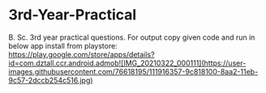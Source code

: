 # 3rd-Year-Practical
B. Sc. 3rd year practical questions. For output copy given code and run in below app install from playstore: https://play.google.com/store/apps/details?id=com.dztall.ccr.android.admob![IMG_20210322_000111](https://user-images.githubusercontent.com/76618195/111916357-9c818100-8aa2-11eb-9c57-2dccb254c516.jpg)
